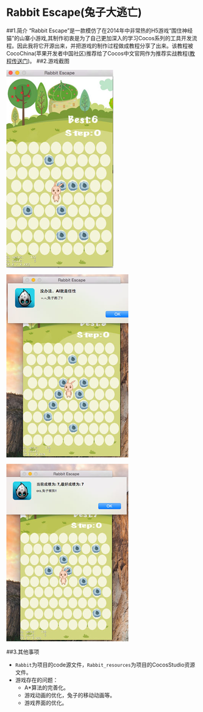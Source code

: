 # Rabbit Escape(兔子大逃亡)
##1.简介<a name="link"/>
 “Rabbit Escape”是一款模仿了在2014年中非常热的H5游戏“围住神经猫”的山寨小游戏,其制作初衷是为了自己更加深入的学习Cocos系列的工具开发流程。因此我将它开源出来，并把游戏的制作过程做成教程分享了出来。该教程被CocoChina(苹果开发者中国社区)推荐给了Cocos中文官网作为推荐实战教程([教程传送门](http://cn.cocos2d-x.org/tutorial/lists?id=135))。
##2.游戏截图<a name="pic"/>

![](https://github.com/Tezika/ImageCache/blob/master/Rabbit_Ecape/p1.jpg)


![](https://github.com/Tezika/ImageCache/blob/master/Rabbit_Ecape/p2.jpg)

![](https://github.com/Tezika/ImageCache/blob/master/Rabbit_Ecape/p3.jpg)

##3.其他事项<a name="dot"/>
* `Rabbit`为项目的code源文件，`Rabbit_resources`为项目的CocosStudio资源文件。
* 游戏存在的问题： 
  * A*算法的完善化。
  * 游戏动画的优化，兔子的移动动画等。
  * 游戏界面的优化。
